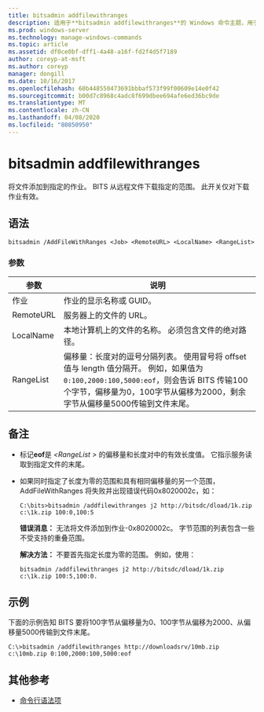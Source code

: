 ```yaml
---
title: bitsadmin addfilewithranges
description: 适用于**bitsadmin addfilewithranges**的 Windows 命令主题，用于将文件添加到指定的作业。 BITS 从远程文件下载指定的范围。
ms.prod: windows-server
ms.technology: manage-windows-commands
ms.topic: article
ms.assetid: df0ce0bf-dff1-4a48-a16f-fd2f4d5f7189
author: coreyp-at-msft
ms.author: coreyp
manager: dongill
ms.date: 10/16/2017
ms.openlocfilehash: 60b448550473691bbbaf573f99f00609e14e0f42
ms.sourcegitcommit: b00d7c8968c4adc8f699dbee694afe6ed36bc9de
ms.translationtype: MT
ms.contentlocale: zh-CN
ms.lasthandoff: 04/08/2020
ms.locfileid: "80850950"
---
```

# <a name="bitsadmin-addfilewithranges"></a>bitsadmin addfilewithranges

将文件添加到指定的作业。 BITS 从远程文件下载指定的范围。 此开关仅对下载作业有效。

## <a name="syntax"></a>语法

```
bitsadmin /AddFileWithRanges <Job> <RemoteURL> <LocalName> <RangeList>
```

### <a name="parameters"></a>参数

| 参数 | 说明 |
| --------- | ----------- |
| 作业 | 作业的显示名称或 GUID。 |
| RemoteURL | 服务器上的文件的 URL。 |
| LocalName | 本地计算机上的文件的名称。 必须包含文件的绝对路径。 |
| RangeList | 偏移量：长度对的逗号分隔列表。 使用冒号将 offset 值与 length 值分隔开。 例如，如果值为 `0:100,2000:100,5000:eof`，则会告诉 BITS 传输100个字节，偏移量为0，100字节从偏移为2000，剩余字节从偏移量5000传输到文件末尾。 |

## <a name="remarks"></a>备注

- 标记**eof**是 *\<RangeList >* 的偏移量和长度对中的有效长度值。 它指示服务读取到指定文件的末尾。

- 如果同时指定了长度为零的范围和具有相同偏移量的另一个范围，AddFileWithRanges 将失败并出现错误代码0x8020002c，如：

    `C:\bits>bitsadmin /addfilewithranges j2 http://bitsdc/dload/1k.zip c:\1k.zip 100:0,100:5`

    **错误消息：** 无法将文件添加到作业-0x8020002c。 字节范围的列表包含一些不受支持的重叠范围。

    **解决方法：** 不要首先指定长度为零的范围。 例如，使用： 

    `bitsadmin /addfilewithranges j2 http://bitsdc/dload/1k.zip c:\1k.zip 100:5,100:0.`

## <a name="examples"></a>示例

下面的示例告知 BITS 要将100字节从偏移量为0、100字节从偏移为2000、从偏移量5000传输到文件末尾。

```
C:\>bitsadmin /addfilewithranges http://downloadsrv/10mb.zip c:\10mb.zip 0:100,2000:100,5000:eof
```

## <a name="additional-references"></a>其他参考

- [命令行语法项](command-line-syntax-key.md)